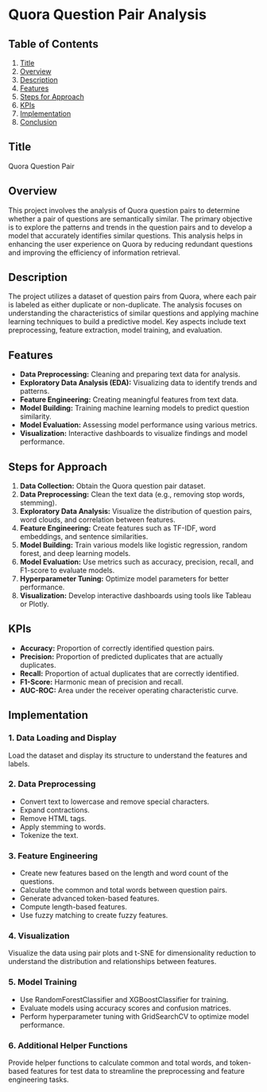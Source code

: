 # Quora Question Pair Analysis

## Table of Contents
1. [Title](#title)
2. [Overview](#overview)
3. [Description](#description)
4. [Features](#features)
5. [Steps for Approach](#steps-for-approach)
6. [KPIs](#kpis)
7. [Implementation](#implementation)
8. [Conclusion](#conclusion)

## Title

Quora Question Pair

## Overview

This project involves the analysis of Quora question pairs to determine whether a pair of questions are semantically similar. The primary objective is to explore the patterns and trends in the question pairs and to develop a model that accurately identifies similar questions. This analysis helps in enhancing the user experience on Quora by reducing redundant questions and improving the efficiency of information retrieval.

## Description

The project utilizes a dataset of question pairs from Quora, where each pair is labeled as either duplicate or non-duplicate. The analysis focuses on understanding the characteristics of similar questions and applying machine learning techniques to build a predictive model. Key aspects include text preprocessing, feature extraction, model training, and evaluation.

## Features

- **Data Preprocessing:** Cleaning and preparing text data for analysis.
- **Exploratory Data Analysis (EDA):** Visualizing data to identify trends and patterns.
- **Feature Engineering:** Creating meaningful features from text data.
- **Model Building:** Training machine learning models to predict question similarity.
- **Model Evaluation:** Assessing model performance using various metrics.
- **Visualization:** Interactive dashboards to visualize findings and model performance.

## Steps for Approach

1. **Data Collection:** Obtain the Quora question pair dataset.
2. **Data Preprocessing:** Clean the text data (e.g., removing stop words, stemming).
3. **Exploratory Data Analysis:** Visualize the distribution of question pairs, word clouds, and correlation between features.
4. **Feature Engineering:** Create features such as TF-IDF, word embeddings, and sentence similarities.
5. **Model Building:** Train various models like logistic regression, random forest, and deep learning models.
6. **Model Evaluation:** Use metrics such as accuracy, precision, recall, and F1-score to evaluate models.
7. **Hyperparameter Tuning:** Optimize model parameters for better performance.
8. **Visualization:** Develop interactive dashboards using tools like Tableau or Plotly.

## KPIs

- **Accuracy:** Proportion of correctly identified question pairs.
- **Precision:** Proportion of predicted duplicates that are actually duplicates.
- **Recall:** Proportion of actual duplicates that are correctly identified.
- **F1-Score:** Harmonic mean of precision and recall.
- **AUC-ROC:** Area under the receiver operating characteristic curve.


## Implementation

### 1. Data Loading and Display

Load the dataset and display its structure to understand the features and labels.

### 2. Data Preprocessing

- Convert text to lowercase and remove special characters.
- Expand contractions.
- Remove HTML tags.
- Apply stemming to words.
- Tokenize the text.

### 3. Feature Engineering

- Create new features based on the length and word count of the questions.
- Calculate the common and total words between question pairs.
- Generate advanced token-based features.
- Compute length-based features.
- Use fuzzy matching to create fuzzy features.

### 4. Visualization

Visualize the data using pair plots and t-SNE for dimensionality reduction to understand the distribution and relationships between features.

### 5. Model Training

- Use RandomForestClassifier and XGBoostClassifier for training.
- Evaluate models using accuracy scores and confusion matrices.
- Perform hyperparameter tuning with GridSearchCV to optimize model performance.

### 6. Additional Helper Functions

Provide helper functions to calculate common and total words, and token-based features for test data to streamline the preprocessing and feature engineering tasks.


